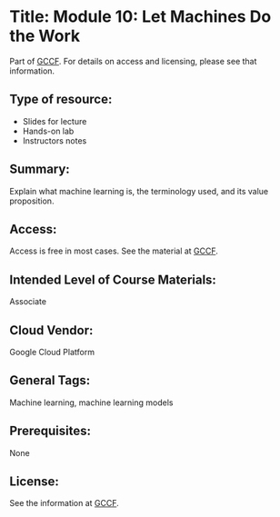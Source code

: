 # Title:    Module 10: Let Machines Do the Work

Part of [GCCF](Providers/GCCF.md).  For details on access and licensing, please see that information.


## Type of resource:
*  Slides for lecture
* Hands-on lab
* Instructors notes


## Summary: 
   
  Explain what machine learning is, the terminology used, and its value proposition.
  
## Access: 
   Access is free in most cases.  See the material at [GCCF](Providers/GCCF.md).

## Intended Level of Course Materials: 
   Associate

##  Cloud Vendor: 
   Google Cloud Platform

## General Tags: 
   Machine learning, machine learning models

## Prerequisites: 
   None

## License: 

See the information at [GCCF](Providers/GCCF.md). 

